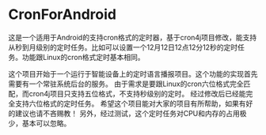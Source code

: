 # CronForAndroid
这是一个适用于Android的支持cron格式的定时器，基于cron4j项目修改，能支持从秒到月级别的定时任务。比如可以设置一个12月12日12点12分12秒的定时任务。功能跟Linux的cron格式定时基本相同。

这个项目开始于一个运行于智能设备上的定时语言播报项目。这个功能的实现首先需要有一个常驻系统后台的服务。
由于需求是要跟Linux的cron六位格式完全匹配，而cron4j项目只支持五位格式，不支持秒级别的定时。
经过修改后已经能完全支持六位格式的定时任务。
希望这个项目能对大家的项目有所帮助，如果有好的建议也请不吝赐教！
另外，经过测试，这个定时任务对CPU和内存的占用极少，基本可以忽略。
